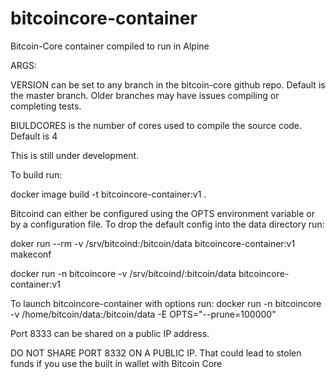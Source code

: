 # bitcoincore-container
Bitcoin-Core container compiled to run in Alpine

ARGS:

VERSION can be set to any branch in the bitcoin-core github repo. Default is the master branch.
Older branches may have issues compiling or completing tests.

BIULDCORES is the number of cores used to compile the source code. Default is 4

This is still under development.

To build run:

docker image build -t bitcoincore-container:v1 .

Bitcoind can either be configured using the OPTS environment variable or by a configuration file.
To drop the default config into the data directory run:

doker run --rm -v /srv/bitcoind:/bitcoin/data bitcoincore-container:v1 makeconf

docker run -n bitcoincore -v /srv/bitcoind/:bitcoin/data bitcoincore-container:v1

To launch bitcoincore-container with options run:
docker run -n bitcoincore -v /home/bitcoin/data:/bitcoin/data -E OPTS="--prune=100000"

Port 8333 can be shared on a public IP address.

DO NOT SHARE PORT 8332 ON A PUBLIC IP. That could lead to stolen funds if you use the built in wallet with Bitcoin Core
